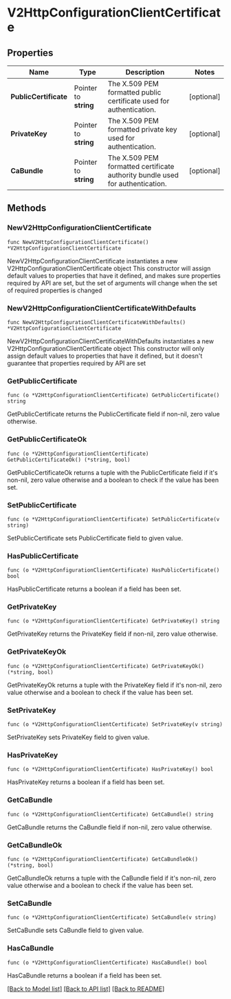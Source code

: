 # V2HttpConfigurationClientCertificate

## Properties

Name | Type | Description | Notes
------------ | ------------- | ------------- | -------------
**PublicCertificate** | Pointer to **string** | The X.509 PEM formatted public certificate used for authentication. | [optional] 
**PrivateKey** | Pointer to **string** | The X.509 PEM formatted private key used for authentication. | [optional] 
**CaBundle** | Pointer to **string** | The X.509 PEM formatted certificate authority bundle used for authentication. | [optional] 

## Methods

### NewV2HttpConfigurationClientCertificate

`func NewV2HttpConfigurationClientCertificate() *V2HttpConfigurationClientCertificate`

NewV2HttpConfigurationClientCertificate instantiates a new V2HttpConfigurationClientCertificate object
This constructor will assign default values to properties that have it defined,
and makes sure properties required by API are set, but the set of arguments
will change when the set of required properties is changed

### NewV2HttpConfigurationClientCertificateWithDefaults

`func NewV2HttpConfigurationClientCertificateWithDefaults() *V2HttpConfigurationClientCertificate`

NewV2HttpConfigurationClientCertificateWithDefaults instantiates a new V2HttpConfigurationClientCertificate object
This constructor will only assign default values to properties that have it defined,
but it doesn't guarantee that properties required by API are set

### GetPublicCertificate

`func (o *V2HttpConfigurationClientCertificate) GetPublicCertificate() string`

GetPublicCertificate returns the PublicCertificate field if non-nil, zero value otherwise.

### GetPublicCertificateOk

`func (o *V2HttpConfigurationClientCertificate) GetPublicCertificateOk() (*string, bool)`

GetPublicCertificateOk returns a tuple with the PublicCertificate field if it's non-nil, zero value otherwise
and a boolean to check if the value has been set.

### SetPublicCertificate

`func (o *V2HttpConfigurationClientCertificate) SetPublicCertificate(v string)`

SetPublicCertificate sets PublicCertificate field to given value.

### HasPublicCertificate

`func (o *V2HttpConfigurationClientCertificate) HasPublicCertificate() bool`

HasPublicCertificate returns a boolean if a field has been set.

### GetPrivateKey

`func (o *V2HttpConfigurationClientCertificate) GetPrivateKey() string`

GetPrivateKey returns the PrivateKey field if non-nil, zero value otherwise.

### GetPrivateKeyOk

`func (o *V2HttpConfigurationClientCertificate) GetPrivateKeyOk() (*string, bool)`

GetPrivateKeyOk returns a tuple with the PrivateKey field if it's non-nil, zero value otherwise
and a boolean to check if the value has been set.

### SetPrivateKey

`func (o *V2HttpConfigurationClientCertificate) SetPrivateKey(v string)`

SetPrivateKey sets PrivateKey field to given value.

### HasPrivateKey

`func (o *V2HttpConfigurationClientCertificate) HasPrivateKey() bool`

HasPrivateKey returns a boolean if a field has been set.

### GetCaBundle

`func (o *V2HttpConfigurationClientCertificate) GetCaBundle() string`

GetCaBundle returns the CaBundle field if non-nil, zero value otherwise.

### GetCaBundleOk

`func (o *V2HttpConfigurationClientCertificate) GetCaBundleOk() (*string, bool)`

GetCaBundleOk returns a tuple with the CaBundle field if it's non-nil, zero value otherwise
and a boolean to check if the value has been set.

### SetCaBundle

`func (o *V2HttpConfigurationClientCertificate) SetCaBundle(v string)`

SetCaBundle sets CaBundle field to given value.

### HasCaBundle

`func (o *V2HttpConfigurationClientCertificate) HasCaBundle() bool`

HasCaBundle returns a boolean if a field has been set.


[[Back to Model list]](../README.md#documentation-for-models) [[Back to API list]](../README.md#documentation-for-api-endpoints) [[Back to README]](../README.md)


